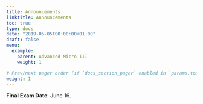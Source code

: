 ```yaml
---
title: Announcements
linktitle: Announcements
toc: true
type: docs
date: "2019-05-05T00:00:00+01:00"
draft: false
menu:
  example:
    parent: Advanced Micro III
    weight: 1

# Prev/next pager order (if `docs_section_pager` enabled in `params.toml`)
weight: 1
---
```


 **Final Exam Date**: June 16.